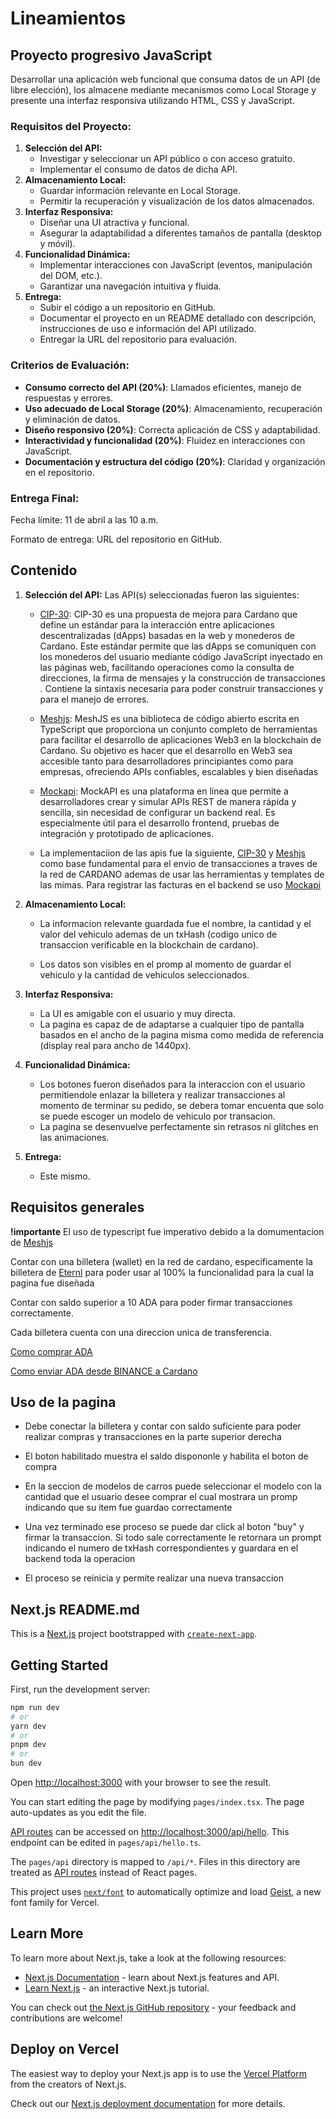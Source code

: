 
# Lineamientos

## Proyecto progresivo JavaScript

Desarrollar una aplicación web funcional que consuma datos de un API (de libre elección), los almacene mediante mecanismos como Local Storage y presente una interfaz responsiva utilizando HTML, CSS y JavaScript.

### **Requisitos del Proyecto:**

1. **Selección del API:**
    - Investigar y seleccionar un API público o con acceso gratuito.
    - Implementar el consumo de datos de dicha API.
2. **Almacenamiento Local:**
    - Guardar información relevante en Local Storage.
    - Permitir la recuperación y visualización de los datos almacenados.
3. **Interfaz Responsiva:**
    - Diseñar una UI atractiva y funcional.
    - Asegurar la adaptabilidad a diferentes tamaños de pantalla (desktop y móvil).
4. **Funcionalidad Dinámica:**
    - Implementar interacciones con JavaScript (eventos, manipulación del DOM, etc.).
    - Garantizar una navegación intuitiva y fluida.
5. **Entrega:**
    - Subir el código a un repositorio en GitHub.
    - Documentar el proyecto en un README detallado con descripción, instrucciones de uso e información del API utilizado.
    - Entregar la URL del repositorio para evaluación.

### **Criterios de Evaluación:**

- **Consumo correcto del API (20%)**: Llamados eficientes, manejo de respuestas y errores.
- **Uso adecuado de Local Storage (20%)**: Almacenamiento, recuperación y eliminación de datos.
- **Diseño responsivo (20%)**: Correcta aplicación de CSS y adaptabilidad.
- **Interactividad y funcionalidad (20%)**: Fluidez en interacciones con JavaScript.
- **Documentación y estructura del código (20%)**: Claridad y organización en el repositorio.

### **Entrega Final:**

Fecha límite: 11 de abril a las 10 a.m.

Formato de entrega: URL del repositorio en GitHub.

## Contenido


1. **Selección del API:**
    Las API(s) seleccionadas fueron las siguientes:

    - [CIP-30](https://cips.cardano.org/cip/CIP-30): CIP-30 es una propuesta de mejora para Cardano que define un estándar para la interacción entre aplicaciones descentralizadas (dApps) basadas en la web y monederos de Cardano. Este estándar permite que las dApps se comuniquen con los monederos del usuario mediante código JavaScript inyectado en las páginas web, facilitando operaciones como la consulta de direcciones, la firma de mensajes y la construcción de transacciones . Contiene la sintaxis necesaria para poder construir transacciones y para el manejo de errores.

    - [Meshjs](https://meshjs.dev/): ​MeshJS es una biblioteca de código abierto escrita en TypeScript que proporciona un conjunto completo de herramientas para facilitar el desarrollo de aplicaciones Web3 en la blockchain de Cardano. Su objetivo es hacer que el desarrollo en Web3 sea accesible tanto para desarrolladores principiantes como para empresas, ofreciendo APIs confiables, escalables y bien diseñadas

    - [Mockapi](https://mockapi.io/): MockAPI es una plataforma en línea que permite a desarrolladores crear y simular APIs REST de manera rápida y sencilla, sin necesidad de configurar un backend real. Es especialmente útil para el desarrollo frontend, pruebas de integración y prototipado de aplicaciones.

    - La implementaciion de las apis fue la siguiente, [CIP-30](https://cips.cardano.org/cip/CIP-30) y [Meshjs](https://meshjs.dev/) como base fundamental para el envio de transacciones a traves de la red de CARDANO ademas de usar las herramientas y templates de las mimas. Para registrar las facturas en el backend se uso [Mockapi](https://mockapi.io/)
  

2. **Almacenamiento Local:**
    - La informacion relevante guardada fue el nombre, la cantidad y el valor del vehiculo ademas de un txHash (codigo unico de transaccion verificable en la blockchain de cardano).
  
    - Los datos son visibles en el promp al momento de guardar el vehiculo y la cantidad de vehiculos seleccionados.
  
3. **Interfaz Responsiva:**
    - La UI es amigable con el usuario y muy directa.
    - La pagina es capaz de de adaptarse a cualquier tipo de pantalla basados en el ancho de la pagina misma como medida de referencia (display real para ancho de 1440px).

4. **Funcionalidad Dinámica:**
    - Los botones fueron diseñados para la interaccion con el usuario permitiendole enlazar la billetera y realizar transacciones al momento de terminar su pedido, se debera tomar encuenta que solo se puede escoger un modelo de vehiculo por transacion.
    - La pagina se desenvuelve perfectamente sin retrasos ni glitches en las animaciones.

5. **Entrega:**
    - Este mismo.

## Requisitos generales

**!importante**
El uso de typescript fue imperativo debido a la domumentacion de [Meshjs](https://meshjs.dev/)

Contar con una billetera (wallet) en la red de cardano, especificamente la billetera de [Eternl](https://eternl.io/landing/setup) para poder usar al 100% la funcionalidad para la cual la pagina fue diseñada

Contar con saldo superior a 10 ADA para poder firmar transacciones correctamente.

Cada billetera cuenta con una direccion unica de transferencia.

[Como comprar ADA](https://www.youtube.com/watch?v=LA38VotZP4Q)

[Como enviar ADA desde BINANCE a Cardano](https://www.youtube.com/watch?v=47Gb98RlXsM)

## Uso de la pagina

- Debe conectar la billetera y contar con saldo suficiente para poder realizar compras y transacciones en la parte superior derecha

- El boton habilitado muestra el saldo dispononle y habilita el boton de compra 

- En la seccion de modelos de carros puede seleccionar el  modelo con la cantidad que el usuario desee comprar el cual mostrara un promp indicando que su item fue guardao correctamente

- Una vez terminado ese proceso se puede dar click al boton "buy" y firmar la transaccion. Si todo sale correctamente le retornara un prompt indicando el numero de txHash correspondientes y guardara en el backend toda la operacion

- El proceso se reinicia y permite realizar una nueva transaccion









## Next.js README.md

This is a [Next.js](https://nextjs.org) project bootstrapped with [`create-next-app`](https://nextjs.org/docs/pages/api-reference/create-next-app).

## Getting Started

First, run the development server:

```bash
npm run dev
# or
yarn dev
# or
pnpm dev
# or
bun dev
```

Open [http://localhost:3000](http://localhost:3000) with your browser to see the result.

You can start editing the page by modifying `pages/index.tsx`. The page auto-updates as you edit the file.

[API routes](https://nextjs.org/docs/pages/building-your-application/routing/api-routes) can be accessed on [http://localhost:3000/api/hello](http://localhost:3000/api/hello). This endpoint can be edited in `pages/api/hello.ts`.

The `pages/api` directory is mapped to `/api/*`. Files in this directory are treated as [API routes](https://nextjs.org/docs/pages/building-your-application/routing/api-routes) instead of React pages.

This project uses [`next/font`](https://nextjs.org/docs/pages/building-your-application/optimizing/fonts) to automatically optimize and load [Geist](https://vercel.com/font), a new font family for Vercel.

## Learn More

To learn more about Next.js, take a look at the following resources:

- [Next.js Documentation](https://nextjs.org/docs) - learn about Next.js features and API.
- [Learn Next.js](https://nextjs.org/learn-pages-router) - an interactive Next.js tutorial.

You can check out [the Next.js GitHub repository](https://github.com/vercel/next.js) - your feedback and contributions are welcome!

## Deploy on Vercel

The easiest way to deploy your Next.js app is to use the [Vercel Platform](https://vercel.com/new?utm_medium=default-template&filter=next.js&utm_source=create-next-app&utm_campaign=create-next-app-readme) from the creators of Next.js.

Check out our [Next.js deployment documentation](https://nextjs.org/docs/pages/building-your-application/deploying) for more details.
